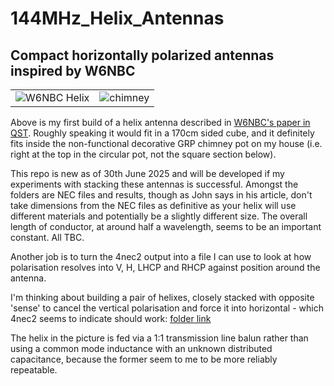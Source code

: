 # 144MHz_Helix_Antennas
## Compact horizontally polarized antennas inspired by W6NBC 

|    |    |
|---|---|
|![W6NBC Helix](https://github.com/user-attachments/assets/590b61c4-002f-4fd5-9dc4-4fa45d7e62c9) | ![chimney](https://github.com/user-attachments/assets/ef7cee62-7876-4a52-bae3-d5f5c36a9aed)|

Above is my first build of a helix antenna described in [W6NBC's paper in QST](https://w6nbc.com/articles/2011-06QST2mhelices.pdf). Roughly speaking it would fit in a 170cm sided cube, and it definitely fits inside the non-functional decorative GRP chimney pot on my house (i.e. right at the top in the circular pot, not the square section below).

This repo is new as of 30th June 2025 and will be developed if my experiments with stacking these antennas is successful. Amongst the folders are NEC files and results, though as John says in his article, don't take dimensions from the NEC files as definitive as your helix will use different materials and potentially be a slightly different size. The overall length of conductor, at around half a wavelength, seems to be an important constant. All TBC.

Another job is to turn the 4nec2 output into a file I can use to look at how polarisation resolves into V, H, LHCP and RHCP against position around the antenna.

I'm thinking about building a pair of helixes, closely stacked with opposite 'sense' to cancel the vertical polarisation and force it into horizontal - which 4nec2 seems to indicate should work: [folder link](https://github.com/G1OJS/144MHz_Helix_Antennas/tree/main/2m%20Pair%20of%202turn%20Helices%201)

The helix in the picture is fed via a 1:1 transmission line balun rather than using a common mode inductance with an unknown distributed capacitance, because the former seem to me to be more reliably repeatable.
